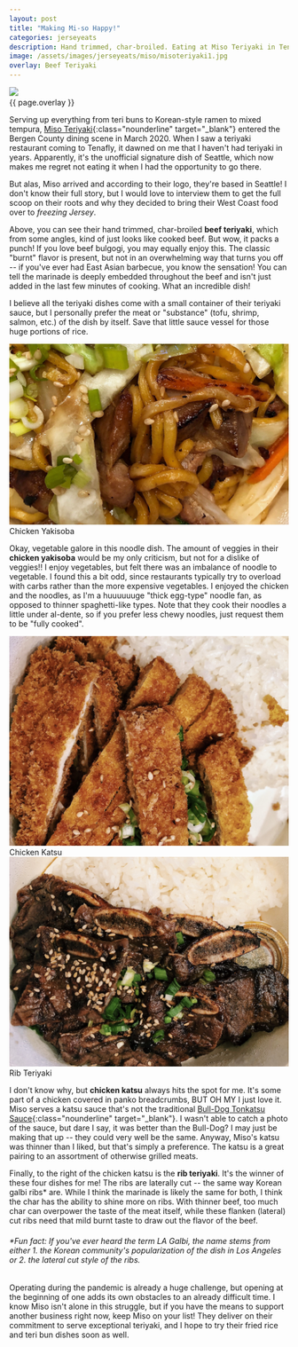 ```yaml
---
layout: post
title: "Making Mi-so Happy!"
categories: jerseyeats
description: Hand trimmed, char-broiled. Eating at Miso Teriyaki in Tenafly, NJ. All the teriyakis, noodles, tempuras, and so much more. 
image: /assets/images/jerseyeats/miso/misoteriyaki1.jpg
overlay: Beef Teriyaki
---
```

<div class="singleimagecontainer">
    <img src="{{ page.image }}" class="image">
    <div class="singleimageoverlay">{{ page.overlay }}</div>    
</div>

Serving up everything from teri buns to Korean-style ramen to mixed tempura, [Miso Teriyaki](http://misoteriyaki.com/){:class="nounderline" target="_blank"} entered the Bergen County dining scene in March 2020. When I saw a teriyaki restaurant coming to Tenafly, it dawned on me that I haven't had teriyaki in years. Apparently, it's the unofficial signature dish of Seattle, which now makes me regret not eating it when I had the opportunity to go there. 

But alas, Miso arrived and according to their logo, they're based in Seattle! I don't know their full story, but I would love to interview them to get the full scoop on their roots and why they decided to bring their West Coast food over to *freezing Jersey*.

Above, you can see their hand trimmed, char-broiled **beef teriyaki**, which from some angles, kind of just looks like cooked beef. But wow, it packs a punch! If you love beef bulgogi, you may equally enjoy this. The classic "burnt" flavor is present, but not in an overwhelming way that turns you off -- if you've ever had East Asian barbecue, you know the sensation! You can tell the marinade is deeply embedded throughout the beef and isn't just added in the last few minutes of cooking. What an incredible dish!

I believe all the teriyaki dishes come with a small container of their teriyaki sauce, but I personally prefer the meat or "substance" (tofu, shrimp, salmon, etc.) of the dish by itself. Save that little sauce vessel for those huge portions of rice. 

<div class="singleimagecontainer">
    <img src="/assets/images/jerseyeats/miso/yakisoba.jpg" class="image">
    <div class="singleimageoverlay">Chicken Yakisoba</div>    
</div>

Okay, vegetable galore in this noodle dish. The amount of veggies in their **chicken yakisoba** would be my only criticism, but not for a dislike of veggies!! I enjoy vegetables, but felt there was an imbalance of noodle to vegetable. I found this a bit odd, since restaurants typically try to overload with carbs rather than the more expensive vegetables. I enjoyed the chicken and the noodles, as I'm a huuuuuuge "thick egg-type" noodle fan, as opposed to thinner spaghetti-like types. Note that they cook their noodles a little under al-dente, so if you prefer less chewy noodles, just request them to be "fully cooked".

<div class="flex-container">
  <div class="flex-item">
        <img src="/assets/images/jerseyeats/miso/chickenkatsu.jpg" class="image">
        <div class="flexoverlay">Chicken Katsu</div>
  </div>
  <div class="flex-item">
        <img src="/assets/images/jerseyeats/miso/ribteriyaki.jpg" class="image"> 
        <div class="flexoverlay">Rib Teriyaki</div>  
  </div>
</div>

I don't know why, but **chicken katsu** always hits the spot for me. It's some part of a chicken covered in panko breadcrumbs, BUT OH MY I just love it. Miso serves a katsu sauce that's not the traditional [Bull-Dog Tonkatsu Sauce](https://www.amazon.com/Bull-Dog-Vegetable-Fruit-Tonkatsu-Bottles/dp/B01N5DB4EW){:class="nounderline" target="_blank"}. I wasn't able to catch a photo of the sauce, but dare I say, it was better than the Bull-Dog? I may just be making that up -- they could very well be the same. Anyway, Miso's katsu was thinner than I liked, but that's simply a preference. The katsu is a great pairing to an assortment of otherwise grilled meats. 

Finally, to the right of the chicken katsu is the **rib teriyaki**. It's the winner of these four dishes for me! The ribs are laterally cut -- the same way Korean galbi ribs* are. While I think the marinade is likely the same for both, I think the char has the ability to shine more on ribs. With thinner beef, too much char can overpower the taste of the meat itself, while these flanken (lateral) cut ribs need that mild burnt taste to draw out the flavor of the beef.

###### *Fun fact: If you've ever heard the term LA Galbi, the name stems from either 1. the Korean community's popularization of the dish in Los Angeles or 2. the lateral cut style of the ribs. 

Operating during the pandemic is already a huge challenge, but opening at the beginning of one adds its own obstacles to an already difficult time. I know Miso isn't alone in this struggle, but if you have the means to support another business right now, keep Miso on your list! They deliver on their commitment to serve exceptional teriyaki, and I hope to try their fried rice and teri bun dishes soon as well. 